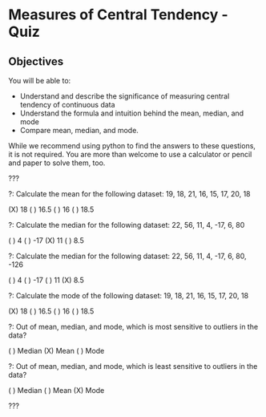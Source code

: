 # Measures of Central Tendency - Quiz

## Objectives

You will be able to:

* Understand and describe the significance of measuring central tendency of continuous data
* Understand the formula and intuition behind the mean, median, and mode
* Compare mean, median, and mode.

While we recommend using python to find the answers to these questions, it is not required. You are more than welcome to use a calculator or pencil and paper to solve them, too.

???

?: Calculate the mean for the following dataset: 19, 18, 21, 16, 15, 17, 20, 18

(X) 18
( ) 16.5
( ) 16
( ) 18.5

?: Calculate the median for the following dataset: 22, 56, 11, 4, -17, 6, 80

( ) 4
( ) -17
(X) 11
( ) 8.5

?: Calculate the median for the following dataset: 22, 56, 11, 4, -17, 6, 80, -126

( ) 4
( ) -17
( ) 11
(X) 8.5

?: Calculate the mode of the following dataset: 19, 18, 21, 16, 15, 17, 20, 18

(X) 18
( ) 16.5
( ) 16
( ) 18.5

?: Out of mean, median, and mode, which is most sensitive to outliers in the data?

( ) Median
(X) Mean
( ) Mode

?: Out of mean, median, and mode, which is least sensitive to outliers in the data?

( ) Median
( ) Mean
(X) Mode

???
